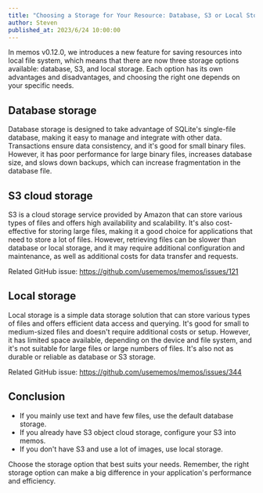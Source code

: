 ```yaml
---
title: "Choosing a Storage for Your Resource: Database, S3 or Local Storage?"
author: Steven
published_at: 2023/6/24 10:00:00
---
```


In memos v0.12.0, we introduces a new feature for saving resources into local file system, which means that there are now three storage options available: database, S3, and local storage. Each option has its own advantages and disadvantages, and choosing the right one depends on your specific needs.

## Database storage

Database storage is designed to take advantage of SQLite's single-file database, making it easy to manage and integrate with other data. Transactions ensure data consistency, and it's good for small binary files. However, it has poor performance for large binary files, increases database size, and slows down backups, which can increase fragmentation in the database file.

## S3 cloud storage

S3 is a cloud storage service provided by Amazon that can store various types of files and offers high availability and scalability. It's also cost-effective for storing large files, making it a good choice for applications that need to store a lot of files. However, retrieving files can be slower than database or local storage, and it may require additional configuration and maintenance, as well as additional costs for data transfer and requests.

Related GitHub issue: <https://github.com/usememos/memos/issues/121>

## Local storage

Local storage is a simple data storage solution that can store various types of files and offers efficient data access and querying. It's good for small to medium-sized files and doesn't require additional costs or setup. However, it has limited space available, depending on the device and file system, and it's not suitable for large files or large numbers of files. It's also not as durable or reliable as database or S3 storage.

Related GitHub issue: <https://github.com/usememos/memos/issues/344>

## Conclusion

- If you mainly use text and have few files, use the default database storage.
- If you already have S3 object cloud storage, configure your S3 into memos.
- If you don't have S3 and use a lot of images, use local storage.

Choose the storage option that best suits your needs. Remember, the right storage option can make a big difference in your application's performance and efficiency.
